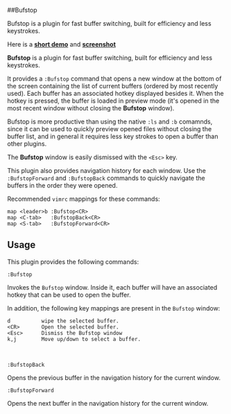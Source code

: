 ##Bufstop

Bufstop is a plugin for fast buffer switching, built for efficiency and less keystrokes.

Here is a **[short demo](http://www.youtube.com/watch?v=IwZSI-ZEoUY)** and 
**[screenshot](https://raw.github.com/mihaifm/bufstop/master/screen.png)**

**Bufstop** is a plugin for fast buffer switching, built for efficiency and less keystrokes.

It provides a `:Bufstop` command that opens a new window at the bottom of the 
screen containing the list of current buffers (ordered by most recently used).
Each buffer has an associated hotkey displayed besides it. When the hotkey is
pressed, the buffer is loaded in preview mode (it's opened in the most 
recent window without closing the **Bufstop** window).

Bufstop is more productive than using the native `:ls` and `:b` comamnds, since it can be used
to quickly preview opened files without closing the buffer list, and in general it requires 
less key strokes to open a buffer than other plugins.

The **Bufstop** window is easily dismissed with the `<Esc>` key.

This plugin also provides navigation history for each window. Use the 
`:BufstopForward` and `:BufstopBack` commands to quickly navigate the buffers
in the order they were opened.

Recommended `vimrc` mappings for these commands:
    
    map <leader>b :Bufstop<CR>
    map <C-tab>   :BufstopBack<CR>
    map <S-tab>   :BufstopForward<CR>


Usage
-----

This plugin provides the following commands:

    :Bufstop

Invokes the `Bufstop` window. Inside it, each buffer will have an associated 
hotkey that can be used to open the buffer. 

In addition, the following key mappings are present in the `Bufstop` window:

    d          wipe the selected buffer.
    <CR>       Open the selected buffer.
    <Esc>      Dismiss the Bufstop window
    k,j        Move up/down to select a buffer.
<br>

    :BufstopBack

Opens the previous buffer in the navigation history for the current window.

    :BufstopForward

Opens the next buffer in the navigation history for the current window.




